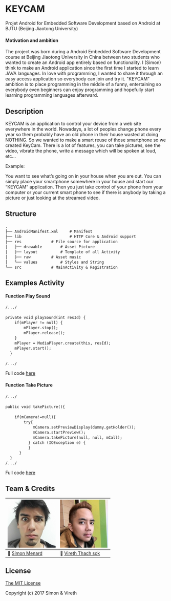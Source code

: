 # KEYCAM

Projet Android for Embedded Software Development based on Android at BJTU (Beijing Jiaotong University)

#### Motivation and ambition

The project was born during a Android Embedded Software Development course at Beijing Jiaotong University in China between two students who wanted to create an Android app entirely based on functionality. I (Simon) think to make an Android application since the first time I started to learn JAVA languages. In love with programming, I wanted to share it through an easy access application so everybody can join and try it. "KEYCAM" ambition is to place programming in the middle of a funny, entertaining so everybody even beginners can enjoy programming and hopefully start learning programming languages afterward.

## Description

KEYCAM is an application to control your device from a web site everywhere in the world. 
Nowadays, a lot of peoples change phone every year so them probably have an old phone in their house wasted at doing NOTHING. So we wanted to make a smart reuse of those smartphone so we created KeyCam.
There is a lot of features, you can take pictures, see the video, vibrate the phone, write a message which will be spoken at loud, etc... 

Example:

You want to see what’s going on in your house when you are out.
You can simply place your smartphone somewhere in your house and start our “KEYCAM” application.
Then you just take control of your phone from your computer or your current smart phone to see if there is anybody by taking a picture or just looking at the streamed video.


## Structure

    .
    ├── AndroidManifest.xml		# Manifest
    ├── lib                    	# HTTP Core & Android support
    ├── res				# File source for application
    │   ├── drawable		# Asset Picture
    │   ├── layout			# Template of all Activity
    │   ├── raw			# Asset music
    │   └── values			# Styles and String
    └── src				# MainActivity & Registration

## Examples Activity

#### Function Play Sound

    /.../
    
    private void playSound(int resId) {
	    if(mPlayer != null) {
	        mPlayer.stop();
	        mPlayer.release();
	    }
	    mPlayer = MediaPlayer.create(this, resId);
	    mPlayer.start();
	  }
    
    /.../

Full code [here](https://github.com/keysim/keycam/blob/master/src/com/keysim/keycam/MainActivity.java)

#### Function Take Picture

    /.../

    public void takePicture(){

		if(mCamera!=null){
			try{
				mCamera.setPreviewDisplay(dummy.getHolder());    
				mCamera.startPreview();
				mCamera.takePicture(null, null, mCall);
			  } catch (IOException e) {
			  }
		  }
	  }
    /.../
	
Full code [here](https://github.com/keysim/keycam/blob/master/src/com/keysim/keycam/MainActivity.java)

## Team & Credits

[![Keysim](https://raw.githubusercontent.com/keysim/gearobot/master/doc/img/keysim.png)](http://keysim.fr) | [![Vireth](https://raw.githubusercontent.com/keysim/gearobot/master/doc/img/vireth.png)](http://vireth.com)
---|---
:chicken: [Simon Menard](keysim.fr) | :monkey: [Vireth Thach sok](vireth.com)

## License

[The MIT License](http://opensource.org/licenses/MIT)

Copyright (c) 2017 Simon & Vireth

